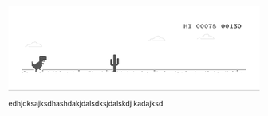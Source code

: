 ![image](https://github.com/sudimuk2017/qwaszx/blob/main/dino.gif)


edhjdksajksdhashdakjdalsdksjdalskdj kadajksd
